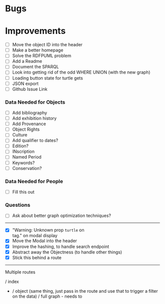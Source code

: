 # Bugs

# Improvements

* [ ] Move the object ID into the header
* [ ] Make a better homepage
* [ ] Solve the RDFPUML problem
* [ ] Add a Readme
* [ ] Document the SPARQL
* [ ] Look into getting rid of the odd WHERE UNION (with the new graph)
* [ ] Loading button state for turtle gets
* [ ] JSON export
* [ ] Github Issue Link

### Data Needed for Objects

* [ ] Add bibliography
* [ ] Add exhibition history
* [ ] Add Provenance
* [ ] Object Rights
* [ ] Culture
* [ ] Add qualifier to dates?
* [ ] Edition?
* [ ] INscription
* [ ] Named Period
* [ ] Keywords?
* [ ] Conservation?

### Data Needed for People

* [ ] Fill this out

### Questions

* [ ] Ask about better graph optimization techniques?

---

* [X] "Warning: Unknown prop `turtle` on <div> tag." on modal display
* [X] Move the Modal into the header
* [X] Improve the hashing, to handle search endpoint
* [X] Abstract away the Objectness (to handle other things)
* [X] Stick this behind a route

---

Multiple routes

/ index
- / object (same thing, just pass in the route and use that to trigger a filter on the data)
  / full graph - needs to 